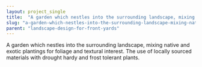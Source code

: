 ```yaml
---
layout: project_single
title:  "A garden which nestles into the surrounding landscape, mixing native and exotic plantings for foliage and textural interest. The use of locally sourced materials with drought hardy and frost tolerant plants."
slug: "a-garden-which-nestles-into-the-surrounding-landscape-mixing-native-and-exotic-plantings-for-foliage"
parent: "landscape-design-for-front-yards"
---
```

A garden which nestles into the surrounding landscape, mixing native and exotic plantings for foliage and textural interest. The use of locally sourced materials with drought hardy and frost tolerant plants.